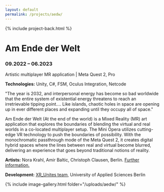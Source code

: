 ```yaml
---
layout: default
permalink: /projects/aedw/
---
```

{% include project-back.html %}

# Am Ende der Welt

### 09.2022 – 06.2023

Artistic multiplayer MR application \| Meta Quest 2, Pro 

**Technologies:** Unity, C#, FSM, Oculus Integration, Netcode

"The year is 2032, and interpersonal energy has become so bad worldwide that the entire system of existential energy threatens to reach an irretrievable tipping point.... Like islands, chaotic holes in space are opening up in ever different places and expanding until they occupy all of space."

Am Ende der Welt (At the end of the world) is a Mixed Reality (MR) art application that explores the boundaries of blending the virtual and real worlds in a co-located multiplayer setup. The Mini Opera utilizes cutting-edge VR technology to push the boundaries of possibility. With the monochromatic passthrough mode of the Meta Quest 2, it creates digital hybrid spaces where the lines between real and virtual become blurred, delivering an experience that goes beyond traditional notions of reality.

**Artists:** Nora Krahl, Amir Baltic, Christoph Clausen, Berlin. <a href="https://xr-unites.fki.htw-berlin.de/en/current-fellows/" target="_blank">Further information.</a>

**Development:** <a href="https://xr-unites.fki.htw-berlin.de/en/xru-team/" target="_blank">XR_Unites team</a>, University of Applied Sciences Berlin

{% include image-gallery.html folder="/uploads/aedw/" %}

